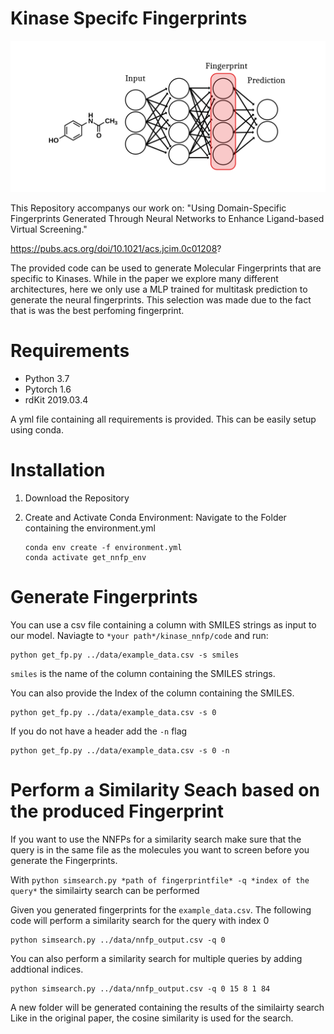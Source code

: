# Kinase Specifc Fingerprints

![](fp_gen_3.png)

This Repository accompanys our work on:
"Using Domain-Specific Fingerprints Generated Through Neural Networks to Enhance Ligand-based Virtual Screening."

https://pubs.acs.org/doi/10.1021/acs.jcim.0c01208?


The provided code can be used to generate Molecular Fingerprints that are specific to Kinases. 
While in the paper we explore many different architectures, here we only use a MLP trained for multitask prediction to generate the neural fingerprints. 
This selection was made due to the fact that is was the best perfoming fingerprint.


# Requirements

* Python 3.7
* Pytorch 1.6
* rdKit 2019.03.4

A yml file containing all requirements is provided. This can be easily setup using conda.


# Installation 

1. Download the Repository

2. Create and Activate Conda Environment:
    Navigate to the Folder containing the environment.yml
    ```
    conda env create -f environment.yml
    conda activate get_nnfp_env
    ```
# Generate Fingerprints
You can use a csv file containing a column with SMILES strings as input to our model.
Naviagte to `*your path*/kinase_nnfp/code` and run:

```
python get_fp.py ../data/example_data.csv -s smiles
```
`smiles` is the name of the column containing the SMILES strings.

You can also provide the Index of the column containing the SMILES. 
```
python get_fp.py ../data/example_data.csv -s 0
```
If you do not have a header add the `-n` flag

```
python get_fp.py ../data/example_data.csv -s 0 -n
```
# Perform a Similarity Seach based on the produced Fingerprint
If you want to use the NNFPs for a similarity search make sure that the query is in the same file as the molecules you want to screen before you generate the Fingerprints.

With `python simsearch.py *path of fingerprintfile* -q *index of the query*` the similairty search can be performed

Given you generated fingerprints for the `example_data.csv`. The following code will perform a similarity search for the query with index 0 

```
python simsearch.py ../data/nnfp_output.csv -q 0
```
You can also perform a similarity search for multiple queries by adding addtional indices.

```
python simsearch.py ../data/nnfp_output.csv -q 0 15 8 1 84
```
A new folder will be generated containing the results of the similairty search
Like in the original paper, the cosine similarity is used for the search.





